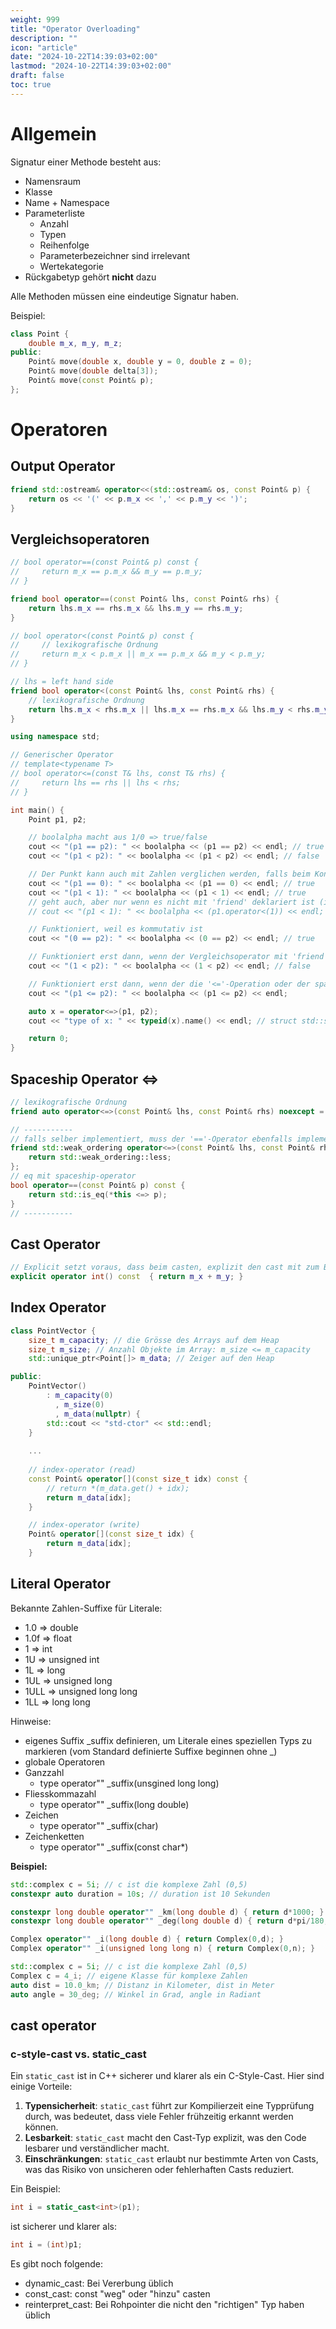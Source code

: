 ```yaml
---
weight: 999
title: "Operator Overloading"
description: ""
icon: "article"
date: "2024-10-22T14:39:03+02:00"
lastmod: "2024-10-22T14:39:03+02:00"
draft: false
toc: true
---
```


# Allgemein

Signatur einer Methode besteht aus:
- Namensraum
- Klasse
- Name + Namespace
- Parameterliste
  - Anzahl
  - Typen
  - Reihenfolge
  - Parameterbezeichner sind irrelevant
  - Wertekategorie
- Rückgabetyp gehört **nicht** dazu

Alle Methoden müssen eine eindeutige Signatur haben.

Beispiel:

```cpp
class Point {
    double m_x, m_y, m_z;
public:
    Point& move(double x, double y = 0, double z = 0);
    Point& move(double delta[3]); 
    Point& move(const Point& p);
};
```

# Operatoren

## Output Operator

```cpp
friend std::ostream& operator<<(std::ostream& os, const Point& p) {
    return os << '(' << p.m_x << ',' << p.m_y << ')';
}
```

## Vergleichsoperatoren

```cpp
// bool operator==(const Point& p) const {
//     return m_x == p.m_x && m_y == p.m_y;
// }

friend bool operator==(const Point& lhs, const Point& rhs) {
    return lhs.m_x == rhs.m_x && lhs.m_y == rhs.m_y;
}

// bool operator<(const Point& p) const {
//     // lexikografische Ordnung
//     return m_x < p.m_x || m_x == p.m_x && m_y < p.m_y;
// }

// lhs = left hand side
friend bool operator<(const Point& lhs, const Point& rhs) {
    // lexikografische Ordnung
    return lhs.m_x < rhs.m_x || lhs.m_x == rhs.m_x && lhs.m_y < rhs.m_y;
}
```

```cpp
using namespace std;

// Generischer Operator
// template<typename T>
// bool operator<=(const T& lhs, const T& rhs) {
//     return lhs == rhs || lhs < rhs;
// }

int main() {
    Point p1, p2;

    // boolalpha macht aus 1/0 => true/false
    cout << "(p1 == p2): " << boolalpha << (p1 == p2) << endl; // true
    cout << "(p1 < p2): " << boolalpha << (p1 < p2) << endl; // false

    // Der Punkt kann auch mit Zahlen verglichen werden, falls beim Konstruktor nicht 'explicit' definiert ist
    cout << "(p1 == 0): " << boolalpha << (p1 == 0) << endl; // true
    cout << "(p1 < 1): " << boolalpha << (p1 < 1) << endl; // true
    // geht auch, aber nur wenn es nicht mit 'friend' deklariert ist (instanz methode)
    // cout << "(p1 < 1): " << boolalpha << (p1.operator<(1)) << endl;

    // Funktioniert, weil es kommutativ ist
    cout << "(0 == p2): " << boolalpha << (0 == p2) << endl; // true

    // Funktioniert erst dann, wenn der Vergleichsoperator mit 'friend' deklariert ist
    cout << "(1 < p2): " << boolalpha << (1 < p2) << endl; // false

    // Funktioniert erst dann, wenn der die '<='-Operation oder der spaceship-operator deklariert wird
    cout << "(p1 <= p2): " << boolalpha << (p1 <= p2) << endl;

    auto x = operator<=>(p1, p2);
    cout << "type of x: " << typeid(x).name() << endl; // struct std::strong_ordering

    return 0;
}
```

## Spaceship Operator <=>

```cpp
// lexikografische Ordnung
friend auto operator<=>(const Point& lhs, const Point& rhs) noexcept = default;

// -----------
// falls selber implementiert, muss der '=='-Operator ebenfalls implementiert werden
friend std::weak_ordering operator<=>(const Point& lhs, const Point& rhs) {
    return std::weak_ordering::less;
};
// eq mit spaceship-operator
bool operator==(const Point& p) const {
    return std::is_eq(*this <=> p);
}
// -----------
```

## Cast Operator

```cpp
// Explicit setzt voraus, dass beim casten, explizit den cast mit zum Beispiel '(int)' durchgeführt werden muss.
explicit operator int() const  { return m_x + m_y; }
```

## Index Operator

```cpp
class PointVector {
    size_t m_capacity; // die Grösse des Arrays auf dem Heap
    size_t m_size; // Anzahl Objekte im Array: m_size <= m_capacity
    std::unique_ptr<Point[]> m_data; // Zeiger auf den Heap

public:
    PointVector()
        : m_capacity(0)
          , m_size(0)
          , m_data(nullptr) {
        std::cout << "std-ctor" << std::endl;
    }
    
    ...
    
    // index-operator (read)
    const Point& operator[](const size_t idx) const {
        // return *(m_data.get() + idx);
        return m_data[idx];
    }

    // index-operator (write)
    Point& operator[](const size_t idx) {
        return m_data[idx];
    }    
```

## Literal Operator

Bekannte Zahlen-Suffixe für Literale:
- 1.0 => double
- 1.0f => float
- 1 => int
- 1U => unsigned int
- 1L => long
- 1UL => unsigned long
- 1ULL => unsigned long long
- 1LL => long long

Hinweise:
- eigenes Suffix _suffix definieren, um Literale eines speziellen Typs zu markieren (vom Standard definierte Suffixe beginnen ohne _)
- globale Operatoren
- Ganzzahl 
  - type operator"" _suffix(unsgined long long)
- Fliesskommazahl
  - type operator"" _suffix(long double)
- Zeichen
   - type operator"" _suffix(char)
- Zeichenketten
   - type operator"" _suffix(const char*)

**Beispiel:**

```cpp
std::complex c = 5i; // c ist die komplexe Zahl (0,5) 
constexpr auto duration = 10s; // duration ist 10 Sekunden

constexpr long double operator"" _km(long double d) { return d*1000; }
constexpr long double operator"" _deg(long double d) { return d*pi/180; }

Complex operator"" _i(long double d) { return Complex(0,d); }
Complex operator"" _i(unsigned long long n) { return Complex(0,n); }

std::complex c = 5i; // c ist die komplexe Zahl (0,5)
Complex c = 4_i; // eigene Klasse für komplexe Zahlen 
auto dist = 10.0_km; // Distanz in Kilometer, dist in Meter
auto angle = 30_deg; // Winkel in Grad, angle in Radiant
```

## cast operator

### c-style-cast vs. static_cast

Ein `static_cast` ist in C++ sicherer und klarer als ein C-Style-Cast. Hier sind einige Vorteile:

1. **Typensicherheit**: `static_cast` führt zur Kompilierzeit eine Typprüfung durch, was bedeutet, dass viele Fehler frühzeitig erkannt werden können.
2. **Lesbarkeit**: `static_cast` macht den Cast-Typ explizit, was den Code lesbarer und verständlicher macht.
3. **Einschränkungen**: `static_cast` erlaubt nur bestimmte Arten von Casts, was das Risiko von unsicheren oder fehlerhaften Casts reduziert.

Ein Beispiel:
```cpp
int i = static_cast<int>(p1);
```

ist sicherer und klarer als:
```cpp
int i = (int)p1;
```

Es gibt noch folgende:
- dynamic_cast: Bei Vererbung üblich
- const_cast: const "weg" oder "hinzu" casten
- reinterpret_cast: Bei Rohpointer die nicht den "richtigen" Typ haben üblich
